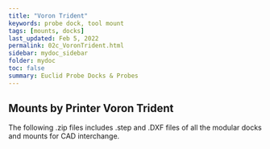 ```yaml
---
title: "Voron Trident"
keywords: probe dock, tool mount
tags: [mounts, docks]
last_updated: Feb 5, 2022
permalink: 02c_VoronTrident.html
sidebar: mydoc_sidebar
folder: mydoc
toc: false
summary: Euclid Probe Docks & Probes 
---
```


## Mounts by Printer Voron Trident

The following .zip files includes .step and .DXF files of all the modular docks and mounts for CAD interchange.
